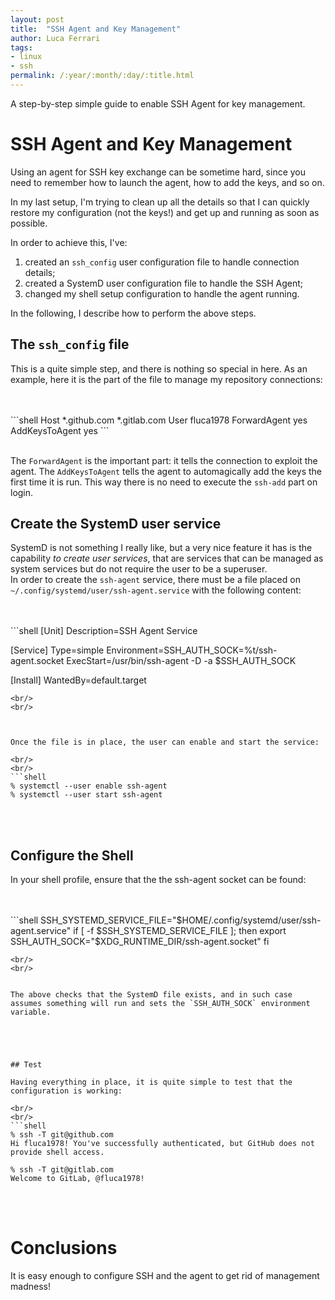 ```yaml
---
layout: post
title:  "SSH Agent and Key Management"
author: Luca Ferrari
tags:
- linux
- ssh
permalink: /:year/:month/:day/:title.html
---
```

A step-by-step simple guide to enable SSH Agent for key management.

# SSH Agent and Key Management

Using an agent for SSH key exchange can be sometime hard, since you need to remember how to launch the agent, how to add the keys, and so on.

In my last setup, I'm trying to clean up all the details so that I can quickly restore my configuration (not the keys!) and get up and running as soon as possible.

In order to achieve this, I've:
1) created an `ssh_config` user configuration file to handle connection details;
2) created a SystemD user configuration file to handle the SSH Agent;
3) changed my shell setup configuration to handle the agent running.

In the following, I describe how to perform the above steps.

## The `ssh_config` file

This is a quite simple step, and there is nothing so special in here. As an example, here it is the part of the file to manage my repository connections:

<br/>
<br/>
```shell
Host *.github.com *.gitlab.com
     User fluca1978
     ForwardAgent yes
     AddKeysToAgent  yes
```
<br/>
<br/>

The `ForwardAgent` is the important part: it tells the connection to exploit the agent. The `AddKeysToAgent` tells the agent to automagically add the keys the first time it is run.
This way there is no need to execute the `ssh-add` part on login.

## Create the SystemD user service

SystemD is not something I really like, but a very nice feature it has is the capability *to create user services*, that are services that can be managed as system services but do not require the user to be a superuser.
<br/>
In order to create the `ssh-agent` service, there must be a file placed on `~/.config/systemd/user/ssh-agent.service` with the following content:

<br/>
<br/>
```shell
[Unit]
Description=SSH Agent Service

[Service]
Type=simple
Environment=SSH_AUTH_SOCK=%t/ssh-agent.socket
ExecStart=/usr/bin/ssh-agent -D -a $SSH_AUTH_SOCK

[Install]
WantedBy=default.target

```
<br/>
<br/>



Once the file is in place, the user can enable and start the service:

<br/>
<br/>
```shell
% systemctl --user enable ssh-agent
% systemctl --user start ssh-agent

```
<br/>
<br/>



## Configure the Shell

In your shell profile, ensure that the the ssh-agent socket can be found:

<br/>
<br/>
```shell
SSH_SYSTEMD_SERVICE_FILE="$HOME/.config/systemd/user/ssh-agent.service"
if [ -f $SSH_SYSTEMD_SERVICE_FILE ]; then
   export SSH_AUTH_SOCK="$XDG_RUNTIME_DIR/ssh-agent.socket"
fi

```
<br/>
<br/>


The above checks that the SystemD file exists, and in such case assumes something will run and sets the `SSH_AUTH_SOCK` environment variable.





## Test

Having everything in place, it is quite simple to test that the configuration is working:

<br/>
<br/>
```shell
% ssh -T git@github.com
Hi fluca1978! You've successfully authenticated, but GitHub does not provide shell access.

% ssh -T git@gitlab.com
Welcome to GitLab, @fluca1978!
```
<br/>
<br/>

# Conclusions

It is easy enough to configure SSH and the agent to get rid of management madness!
